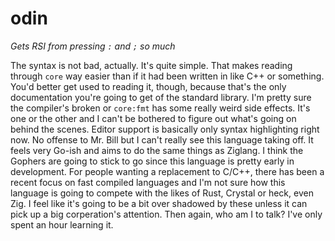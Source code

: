 # odin

*Gets RSI from pressing `:` and `;` so much*

The syntax is not bad, actually. It's quite simple.
That makes reading through `core` way easier than if it had been written in like
C++ or something. You'd better get used to reading it, though, because that's
the only documentation you're going to get of the standard library.
I'm pretty sure the compiler's broken or `core:fmt` has some really weird side
effects. It's one or the other and I can't be bothered to figure out what's
going on behind the scenes. Editor support is basically only syntax highlighting
right now. No offense to Mr. Bill but I can't really see this language taking
off. It feels very Go-ish and aims to do the same things as Ziglang. I think the
Gophers are going to stick to go since this language is pretty early in
development. For people wanting a replacement to C/C++, there has been a recent
focus on fast compiled languages and I'm not sure how this language is going to
compete with the likes of Rust, Crystal or heck, even Zig. I feel like it's
going to be a bit over shadowed by these unless it can pick up a big
corperation's attention. Then again, who am I to talk? I've only spent an hour
learning it.
